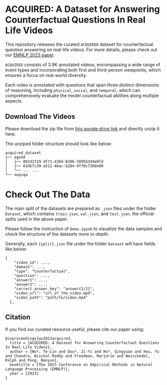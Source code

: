 # ACQUIRED: A Dataset for Answering Counterfactual Questions In Real Life Videos

This repository releases the curated `ACQUIRED` dataset for counterfactual question answering on real-life videos. For more details, please check out our [EMNLP 2023 paper](https://arxiv.org/abs/2311.01620).

`ACQUIRED` consists of 3.9K annotated videos, encompassing a wide range of event types and incorporating both first and third-person viewpoints, which ensures a focus on real-world diversity.

Each video is annotated with questions that span three distinct dimensions of reasoning, including `physical`, `social`, and `temporal`, which can comprehensively evaluate the model counterfactual abilities along multiple aspects.

## Download The Videos

Please download the zip file from
[this google drive link](https://drive.google.com/file/d/1yFkYeSnXPUxAov7Cudqy8g9lCcbZbIg9/view?usp=sharing)
and directly unzip it here.

The unziped folder structure should look like below:
```
acquired_dataset
├── ego4d
│   ├── 002d2729-df71-438d-8396-5895b349e8fd
│   ├── 01db7c39-a512-4bac-b284-dff8c7360e80
│   └── ... ...
└── oopsqa
```

# Check Out The Data

The main split of the datasets are prepared as `.json` files under the folder `Dataset`, which contains `train.json`, `val.json`, and `test.json`, the official splits used in the above paper.

Please follow the instruction of `Demo.ipynb` to visualize the data samples and check the structure of the datasets more in-depth.

Generally, each `{split}.json` file under the folder `Dataset` will have fields like below:

```
{                                          
    "video_id": ...,                          
    "domain": ...,                              
    "type": "Counterfactual",                            
    "question": ...,               
    "answer1": ...,             
    "answer2": ...,            
    "correct_answer_key": "answer{1/2}",                        
    "video_url": "url_of_the_video.mp4",
    "video_path": "path/to/video.mp4"
  },
```

## Citation

If you find our curated resource useful, please cite our paper using:
```
@inproceedings{wu2023acquired,
  title = {ACQUIRED: A Dataset for Answering Counterfactual Questions In Real-Life Videos},
  author = {Wu*, Te-Lin and Dou*, Zi-Yi and Hu*, Qingyuan and Hou, Yu and Chandra, Nischal Reddy and Freedman, Marjorie and Weischedel, Ralph and Peng, Nanyun},
  booktitle = {The 2023 Conference on Empirical Methods in Natural Language Processing (EMNLP)},
  year = {2023}
}
```
